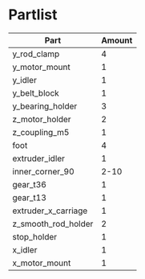 # Partlist

|Part                 | Amount |
|---------------------|--------|
| y_rod_clamp   		  | 4      |  
| y_motor_mount 		  | 1      |
| y_idler			        | 1      |
| y_belt_block		    | 1      |
| y_bearing_holder	  | 3      |
| z_motor_holder		  | 2      |
| z_coupling_m5		    | 1      |
| foot			          | 4      |
| extruder_idler		  | 1      |
| inner_corner_90		  | 2-10   |
| gear_t36		        | 1      |
| gear_t13		        | 1      |
| extruder_x_carriage	| 1      |
| z_smooth_rod_holder	| 2      |
| stop_holder		      | 1      |
| x_idler			        | 1      |
| x_motor_mount		    | 1      |
